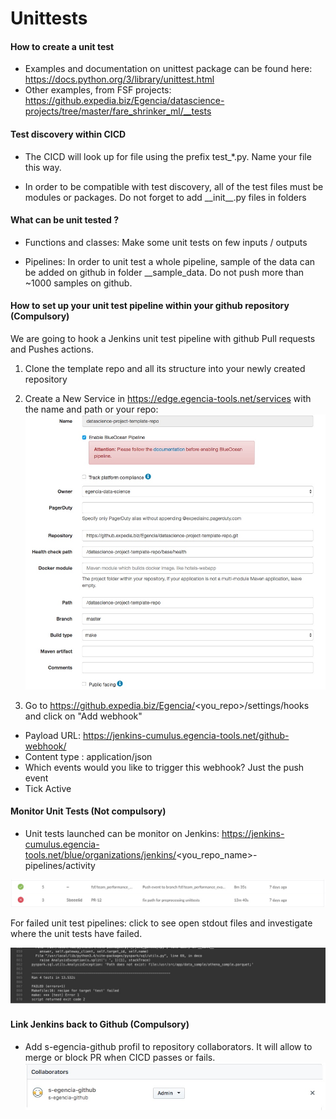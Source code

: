 # Unittests

#### How to create a unit test

- Examples and documentation on unittest package can be found here: https://docs.python.org/3/library/unittest.html
- Other examples, from FSF projects: https://github.expedia.biz/Egencia/datascience-projects/tree/master/fare_shrinker_ml/__tests

#### Test discovery within CICD

- The CICD will look up for file using the prefix test_\*.py. Name your file this way.

- In order to be compatible with test discovery, all of the test files must be modules or packages. Do not forget to add __init\__.py files in folders
  

#### What can be unit tested ? 

- Functions and classes: Make some unit tests on few inputs / outputs 

- Pipelines: In order to unit test a whole pipeline, sample of the data can be added on github in folder __sample_data. Do not push more than ~1000 samples on github. 

#### How to set up your unit test pipeline within your github repository (Compulsory)

We are going to hook a Jenkins unit test pipeline with github Pull requests and Pushes actions. 

1. Clone the template repo and all its structure into your newly created repository
2. Create a New Service in https://edge.egencia-tools.net/services with the name and path or your repo:
![Image]( images/test_pipeline_setup_1.jpg)

3. Go to https://github.expedia.biz/Egencia/<you_repo>/settings/hooks and click on "Add webhook"
* Payload URL: https://jenkins-cumulus.egencia-tools.net/github-webhook/ 
* Content type : application/json
* Which events would you like to trigger this webhook? Just the push event
* Tick Active

#### Monitor Unit Tests (Not compulsory)

- Unit tests launched can be monitor on Jenkins:
https://jenkins-cumulus.egencia-tools.net/blue/organizations/jenkins/<you_repo_name>-pipelines/activity

![Image]( images/test_pipeline_setup_2.jpg)

For failed unit test pipelines: click to see open stdout files and investigate where the unit tests have failed.

![Image]( images/test_pipeline_setup_3.jpg)

#### Link Jenkins back to Github (Compulsory)

- Add s-egencia-github profil to repository collaborators. It will allow to merge or block PR when CICD passes or fails.
![Image]( images/test_pipeline_setup_4.jpg)